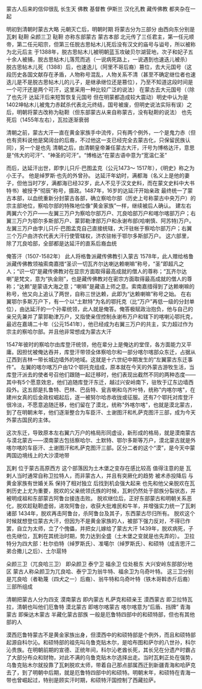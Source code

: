 蒙古人后来的信仰很乱 长生天 佛教 基督教 伊斯兰 汉化孔教 藏传佛教 都夹杂在一起

明初到清朝时蒙古大略
元朝灭亡后，明朝时期 将蒙古分为三部分 由西向东分别是 瓦剌 鞑靼 朵颜三卫
鞑靼 亦称东部蒙古 蒙古本部
北元传了三任君主，第一任元顺帝，第二任元昭宗，但第三任脱古思帖木儿死后没有汉文的庙号与谥号，所以被称为北元后主
于1388年，脱古思帖木儿被明朝蓝玉攻破贝尔湖营地，次子和妃子五十余人被捕，脱古思帖木儿落荒而逃（一说病死路上，一说遇到也速迭儿被杀）
脱古思帖木儿死（1388）后，也速迭儿（阿里不哥后裔）篡位，去大元国号（这段历史各国文献存在矛盾，人物称号混乱，人物关系不清（甚至不确定继位者也速迭儿是不是脱古思帖木儿的儿子，是继承继位还是篡位），乃至不知道这段时间是一个可汗还是两个可汗，这里采用一种比较广泛的说法）
在蒙古去大元国号（（除了也先汗 达延汗后来短暂恢复元国号 但在明蒙都造成较大震动）明史中认为是1402坤帖木儿被鬼力赤弑杀代表北元终结，国号被废，但明史说法实际有误）之后，明朝将蒙古改称为鞑靼（但东部蒙古从来自称蒙古，没有鞑靼的说法）
也先死后（1455年左右），瓦拉逐渐衰弱

清朝之前，蒙古大汗一直在黄金家族手中流传，只有两个例外，一个是鬼力赤（但也有资料说他是窝阔台的后裔，不过他这一支已经完全去蒙古化，只保留民族认同），另一个是也先
清朝之后，由清朝皇帝兼任蒙古大汗，汗号为博格达汗，意思是“伟大的可汗”、“神圣的可汗”。“博格达”在蒙古语中意为“宽温仁圣”

而后，达延汗出世，即孛儿只斤·巴图孟克（公元1473～ 1517年），《明史》称之为小王子。
他是绰罗斯·也先的外曾孙。
达延汗年幼时，满都海（名义上是他的妻子，但他当时7岁，满都海已经32岁，此人不见于汉文史料，而在蒙文史料中大书特书）被授予“彻辰”称号，摄政。1487年，16岁的达延汗开始亲政
最终统一了蒙古本部，以血统重新分封蒙古各部，确立察哈尔部（历史上号称蒙古中央万户）的宗主部地位，察哈尔部的特殊地位像“黄金家族”一样，继续被后人确认。
建左右两翼六个万户——左翼三万户为察哈尔部万户、兀良哈部万户和喀尔喀部万户；右翼三万户为鄂尔多斯部万户、蒙郭勒津部万户和永谢布部(哈喇慎、阿苏特)万户。左翼三万户由孛儿只斤·巴图孟克自己直接统辖，大汗驻帐于察哈尔部万户；右翼三个万户由济农代表大汗行使管辖权，济农驻帐于鄂尔多斯部万户。
这六部里，除了兀良哈部，全部都是达延汗的直系后裔血统

俺答汗（1507-1582年）
此人将格鲁派藏传佛教引入蒙古
1578年，此人赠给格鲁派藏传佛教领袖索南嘉措“圣识一切瓦齐尔达喇达赖喇嘛”称号，“圣”即超凡之人；“识一切”是藏传佛教对在显宗方面取得最高成就的僧人的尊称；“瓦齐尔达喇”是梵文，意为“执金刚”，也是藏传佛教对在密宗方面取得最高成就的僧人的尊称；“达赖”是蒙语大海之意；“喇嘛”是藏语上师之意。索南嘉措得到了达赖喇嘛的称号，他又向上追认了两世，自称三世达赖，此即为“达赖喇嘛”称号之始。
在右翼鄂尔多斯万户下，有一个以“土默特”为名的鄂托克（比“万户”再低一级的分封单位），由达延汗的一个孙辈统领，此人就是俺答。俺答极赋政治抱负，他与自己的亲兄先兼并了蒙郭勒津万户，又指使亲侄控制永谢布万户和辖下的喀喇沁鄂托克，最迟在嘉靖二十年（公元1541年），他已经成为右翼三万户的共主，实力超过作为宗主的察哈尔部。并且他非常想成为蒙古大汗

1547年彼时的察哈尔由库登汗统领，他在辈分上是俺达的堂侄，各方面能力又平庸。因担忧被俺达吞并，库登汗带领全体察哈尔和一部分喀尔喀部众东迁，占据从辽西到吉林一带长城边墙外的地域。这就是十六世纪中期发生的“左翼蒙古东迁事件”。
左翼的喀尔喀万户由12个鄂托克组成，原本就在今天的外蒙古游牧生活，当库登汗派去的使者号召他们跟随一起迁移时，他们表现出截然不同的两种态度——其中有5个愿意效忠，他们追随库登汗东迁，越过兴安岭南下，驻牧于辽东边墙西段外。这五部是扎鲁特、巴林、巴岳特、瓮吉喇和乌齐叶特，统称"内喀尔喀"，在建州女真的后金政权崛起后，逐一被努尔哈赤收拢或征服。还有7个鄂托对库登汗很冷淡，不愿意追随迁移，他们留在了漠北，统称"外喀尔喀"，也就是漠北蒙古，到了在明朝末年，他们逐渐整合为车臣汗、土谢图汗和札萨克图汗三部，成为今天外蒙古国民的主体。

这次东迁，导致原本左右翼六万户的格局形同虚设，新形成的格局，就是漠南蒙古与漠北蒙古——漠南蒙古包括察哈尔、土默特、鄂尔多斯等万户，漠北蒙古就是外喀尔喀的车臣汗、土谢图汗和札萨克图汗三部。区分二者的这个“漠”，是今天中蒙两国边境线上的大沙漠地带



瓦剌 位于蒙古高原西方 这个部落因为土木堡之变存在感比较高 值得注意的是 瓦剌人当时通常自称卫拉特人，而非蒙古人，并且有突厥化的趋势
被术赤投降后 与黄金家族有世婚关系 保持了相对独立 后找到机会强大起来
也先和他父亲脱欢在瓦剌历史上尤为重要，脱欢的父亲统领氏族的时候，瓦剌仍然处于部族分裂状态，并被明成祖和东部蒙古阿鲁台接连击败。
脱欢继位后，正好东部蒙古和明朝关系恶化，脱欢趁鞑靼虚弱，进攻阿鲁台，收获大批难民和牛羊，并增强实力统一了瓦剌诸部
1434年，脱欢再击阿鲁台，杀阿鲁台及其子，东西蒙古尽归所有。
脱欢这个时候就想登位蒙古大汗，但因为不是黄金家族的人，被部下强力反对，不得已作罢，自立为太师，立了个傀儡，并把女儿嫁给了蒙古大汗
1439年，脱欢病死，子也先继位，瓦剌在其统治时期，势力达到全盛（土木堡之变就是也先弄的）。
卫拉特分为四大部：杜尔伯特（绰罗斯氏）、准噶尔（绰罗斯氏）、和硕特（成吉思汗二弟合撒儿之后）、土尔扈特

朵颜三卫（兀良哈三卫） 即朵颜卫 泰宁卫 福余卫
位处极东 大兴安岭东部部分地区
蒙古人称朵颜卫为兀良哈、泰宁卫为翁牛特、福余卫为乌奇叶特。
这三卫分别是兀良哈（者勒蔑（四犬之一）后裔）、翁牛特和乌奇叶特（铁木哥斡赤斤后裔）三部所组成

清朝把蒙古人分为四支 
漠南蒙古 即内蒙古 札萨克和硕亲王
漠西蒙古 即卫拉特瓦拉，清朝也叫他们厄鲁特
漠北蒙古 即喀尔喀蒙古 喀尔喀意为“后盾、挡牌”
青海蒙古 即柴达木蒙古 半藏化蒙古部族 一般是厄鲁特四部中的和硕特部，但也有其他部的人

漠西厄鲁特蒙古不是黄金家族出身，但漠西中的和硕特部是个例外，而且和硕特部起源自科尔沁。和硕特部的祖先叫乌鲁克贴木尔，是哈布图和萨尔的八世孙，科尔沁贵族。在明朝前期的宣德、正统年间，科尔沁老酋长死，其长兄在分遗产时霸占了大部分布众和财物，对此不满的乌鲁克贴木尔选择出走。当时瓦剌正处在强势，乌鲁克贴木尔就投靠了瓦剌脱欢太师，带着自己那点部属西迁到新疆青海和哈萨克去了，到了明朝中后期，就是厄鲁特四部中的和硕特。明朝末年，和硕特在青海一带也曾崛起过，特别是顾实汗时期，和硕特汗国控制了西藏拉萨。
